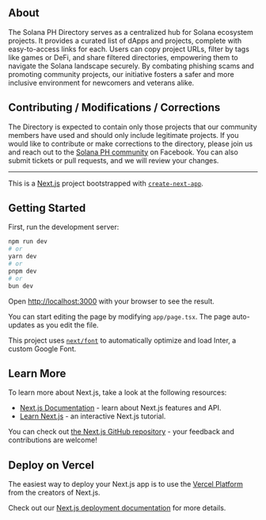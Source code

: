 ## About

The Solana PH Directory serves as a centralized hub for Solana ecosystem projects. It provides a curated list of dApps and projects, complete with easy-to-access links for each. Users can copy project URLs, filter by tags like games or DeFi, and share filtered directories, empowering them to navigate the Solana landscape securely. By combating phishing scams and promoting community projects, our initiative fosters a safer and more inclusive environment for newcomers and veterans alike.

## Contributing / Modifications / Corrections

The Directory is expected to contain only those projects that our community members have used and should only include legitimate projects. If you would like to contribute or make corrections to the directory, please join us and reach out to the [Solana PH community](https://www.facebook.com/groups/solanaphilippines) on Facebook. You can also submit tickets or pull requests, and we will review your changes.

---

This is a [Next.js](https://nextjs.org/) project bootstrapped with [`create-next-app`](https://github.com/vercel/next.js/tree/canary/packages/create-next-app).

## Getting Started

First, run the development server:

```bash
npm run dev
# or
yarn dev
# or
pnpm dev
# or
bun dev
```

Open [http://localhost:3000](http://localhost:3000) with your browser to see the result.

You can start editing the page by modifying `app/page.tsx`. The page auto-updates as you edit the file.

This project uses [`next/font`](https://nextjs.org/docs/basic-features/font-optimization) to automatically optimize and load Inter, a custom Google Font.

## Learn More

To learn more about Next.js, take a look at the following resources:

- [Next.js Documentation](https://nextjs.org/docs) - learn about Next.js features and API.
- [Learn Next.js](https://nextjs.org/learn) - an interactive Next.js tutorial.

You can check out [the Next.js GitHub repository](https://github.com/vercel/next.js/) - your feedback and contributions are welcome!

## Deploy on Vercel

The easiest way to deploy your Next.js app is to use the [Vercel Platform](https://vercel.com/new?utm_medium=default-template&filter=next.js&utm_source=create-next-app&utm_campaign=create-next-app-readme) from the creators of Next.js.

Check out our [Next.js deployment documentation](https://nextjs.org/docs/deployment) for more details.
